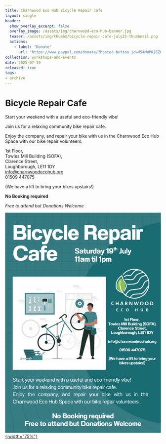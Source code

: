 ```yaml
---
title: Charnwood Eco Hub Bicycle Repair Cafe 
layout: single
header:
  show_overlay_excerpt: false
  overlay_image: /assets/img/charnwood-eco-hub-banner.jpg
  teaser: /assets/img/thumbs/bicycle-repair-cafe-july25-thumbnail.png
  actions:
    - label: "Donate"
      url: "https://www.paypal.com/donate/?hosted_button_id=V54MWPK2EZGPY"
collection: workshops-and-events
date: 2025-07-19
released: true
tags:
- archive
---
```

# Bicycle Repair Cafe
 
Start your weekend with a useful and eco-friendly vibe!

Join us for a relaxing community bike repair cafe.

Enjoy the company, and repair your bike with us in the Charnwood Eco Hub Space with our bike repair volunteers.

1st Floor,<br/>
Towles Mill Building (SOFA),<br/>
Clarence Street,<br/>
Loughborough, LE11 1DY<br/>
[info@charnwoodecohub.org](mailto:info@charnwoodecohub.org)<br/>
01509 447075

(We have a lift to bring your bikes upstairs!)

**No Booking required**

_Free to attend but Donations Welcome_

[![Bicycle Repair Cafe](/assets/img/bicycle-repair-cafe-july25.jpg){:width="75%"}]()
